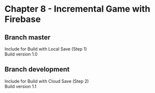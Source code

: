 # Chapter 8 - Incremental Game with Firebase

## Branch master
Include for Build with Local Save (Step 1)
<br> Build version 1.0

## Branch development
Include for Build with Cloud Save (Step 2)
<br> Build version 1.1
